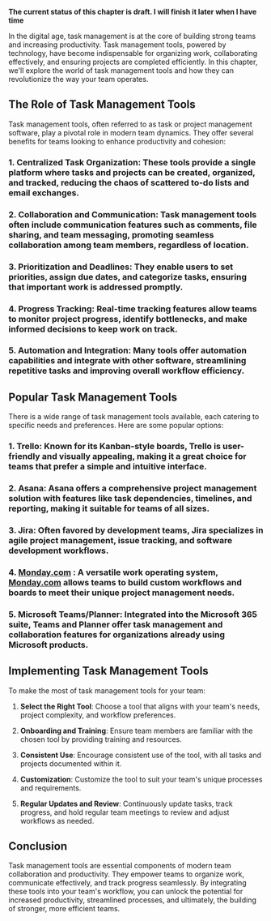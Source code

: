 **The current status of this chapter is draft. I will finish it later when I have time**

In the digital age, task management is at the core of building strong teams and increasing productivity. Task management tools, powered by technology, have become indispensable for organizing work, collaborating effectively, and ensuring projects are completed efficiently. In this chapter, we'll explore the world of task management tools and how they can revolutionize the way your team operates.

The Role of Task Management Tools
---------------------------------

Task management tools, often referred to as task or project management software, play a pivotal role in modern team dynamics. They offer several benefits for teams looking to enhance productivity and cohesion:

### 1. **Centralized Task Organization**: These tools provide a single platform where tasks and projects can be created, organized, and tracked, reducing the chaos of scattered to-do lists and email exchanges.

### 2. **Collaboration and Communication**: Task management tools often include communication features such as comments, file sharing, and team messaging, promoting seamless collaboration among team members, regardless of location.

### 3. **Prioritization and Deadlines**: They enable users to set priorities, assign due dates, and categorize tasks, ensuring that important work is addressed promptly.

### 4. **Progress Tracking**: Real-time tracking features allow teams to monitor project progress, identify bottlenecks, and make informed decisions to keep work on track.

### 5. **Automation and Integration**: Many tools offer automation capabilities and integrate with other software, streamlining repetitive tasks and improving overall workflow efficiency.

Popular Task Management Tools
-----------------------------

There is a wide range of task management tools available, each catering to specific needs and preferences. Here are some popular options:

### 1. **Trello**: Known for its Kanban-style boards, Trello is user-friendly and visually appealing, making it a great choice for teams that prefer a simple and intuitive interface.

### 2. **Asana**: Asana offers a comprehensive project management solution with features like task dependencies, timelines, and reporting, making it suitable for teams of all sizes.

### 3. **Jira**: Often favored by development teams, Jira specializes in agile project management, issue tracking, and software development workflows.

### 4. **[Monday.com](http://Monday.com)** : A versatile work operating system, [Monday.com](http://Monday.com) allows teams to build custom workflows and boards to meet their unique project management needs.

### 5. **Microsoft Teams/Planner**: Integrated into the Microsoft 365 suite, Teams and Planner offer task management and collaboration features for organizations already using Microsoft products.

Implementing Task Management Tools
----------------------------------

To make the most of task management tools for your team:

1. **Select the Right Tool**: Choose a tool that aligns with your team's needs, project complexity, and workflow preferences.

2. **Onboarding and Training**: Ensure team members are familiar with the chosen tool by providing training and resources.

3. **Consistent Use**: Encourage consistent use of the tool, with all tasks and projects documented within it.

4. **Customization**: Customize the tool to suit your team's unique processes and requirements.

5. **Regular Updates and Review**: Continuously update tasks, track progress, and hold regular team meetings to review and adjust workflows as needed.

Conclusion
----------

Task management tools are essential components of modern team collaboration and productivity. They empower teams to organize work, communicate effectively, and track progress seamlessly. By integrating these tools into your team's workflow, you can unlock the potential for increased productivity, streamlined processes, and ultimately, the building of stronger, more efficient teams.
